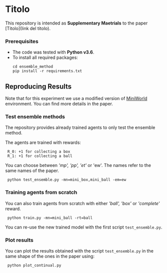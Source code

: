 # Titolo

This repository is intended as **Supplementary Maetrials**
to the paper [Titolo](link del titolo).

### Prerequisites
* The code was tested with **Python v3.6**.
* To install all required packages:
    ```
   cd ensemble_method
   pip install -r requirements.txt
    ```  
    
## Reproducing Results
Note that for this experiment we use a modified version of [MiniWorld](https://github.com/maximecb/gym-miniworld) environment.
You can find more details in the paper. 
### Test ensemble methods
The repository provides already trained agents to only test the ensemble
method. 

The agents are trained with rewards:
  ```
   R_0: +1 for collecting a box
   R_1: +1 for collecting a ball
  ```  


You can choose between *'mp', 'pp', 'et'* or 'ew'. The names
refer to the same names of the paper.
  ```
   python test_ensemble.py -mn=mini_box,mini_ball -em=ew
  ```  
### Training agents from scratch
You can also train agents from scratch with either *'ball', 'box'* 
or *'complete'* reward.
  ```
   python train.py -mn=mini_ball -rt=ball
  ```  

You can re-use the new trained model with the first script ```test_ensemble.py```.

### Plot results

You can plot the results obtained with the script ```test_ensemble.py```
in the same shape of the ones in the paper using:
  ```
   python plot_continual.py
  ```  